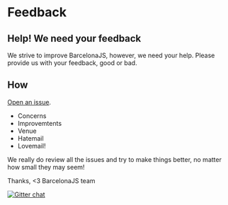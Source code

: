 # Feedback

## Help! We need your feedback
We strive to improve BarcelonaJS, however, we need your help.  Please provide us with your feedback, good or bad.  

## How
[Open an issue](https://github.com/barcelona-js/feedback/issues/new). 

- Concerns
- Improvemtents
- Venue
- Hatemail
- Lovemail!

We really do review all the issues and try to make things better, no matter how small they may seem!

Thanks,
<3 BarcelonaJS team

[![Gitter chat](https://badges.gitter.im/gitterHQ/gitter.png)](https://gitter.im/barcelona-js/discuss)
